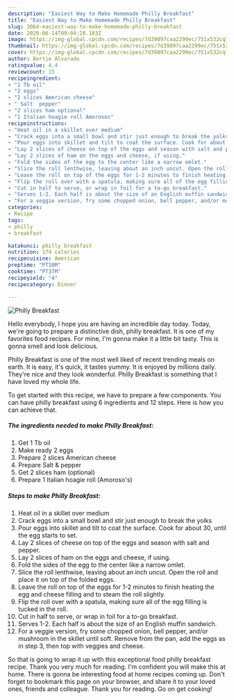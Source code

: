 ```yaml
---
description: "Easiest Way to Make Homemade Philly Breakfast"
title: "Easiest Way to Make Homemade Philly Breakfast"
slug: 3064-easiest-way-to-make-homemade-philly-breakfast
date: 2020-06-14T09:04:28.183Z
image: https://img-global.cpcdn.com/recipes/7d39897caa2299ec/751x532cq70/philly-breakfast-recipe-main-photo.jpg
thumbnail: https://img-global.cpcdn.com/recipes/7d39897caa2299ec/751x532cq70/philly-breakfast-recipe-main-photo.jpg
cover: https://img-global.cpcdn.com/recipes/7d39897caa2299ec/751x532cq70/philly-breakfast-recipe-main-photo.jpg
author: Bertie Alvarado
ratingvalue: 4.4
reviewcount: 15
recipeingredient:
- "1 Tb oil"
- "2 eggs"
- "2 slices American cheese"
- " Salt  pepper"
- "2 slices ham optional"
- "1 Italian hoagie roll Amorosos"
recipeinstructions:
- "Heat oil in a skillet over medium"
- "Crack eggs into a small bowl and stir just enough to break the yolks"
- "Pour eggs into skillet and tilt to coat the surface. Cook for about 30, until the egg starts to set."
- "Lay 2 slices of cheese on top of the eggs and season with salt and pepper."
- "Lay 2 slices of ham on the eggs and cheese, if using."
- "Fold the sides of the egg to the center like a narrow omlet."
- "Slice the roll lenthwise, leaving about an inch uncut. Open the roll and place it on top of the folded eggs."
- "Leave the roll on top of the eggs for 1-2 minutes to finish heating the egg and cheese filling and to steam the roll slightly."
- "Flip the roll over with a spatula, making sure all of the egg filling is tucked in the roll."
- "Cut in half to serve, or wrap in foil for a to-go breakfast."
- "Serves 1-2. Each half is about the size of an English muffin sandwich."
- "For a veggie version, fry some chopped onion, bell pepper, and/or mushroom in the skillet until soft. Remove from the pan, add the eggs as in step 3, then top with veggies and cheese."
categories:
- Recipe
tags:
- philly
- breakfast

katakunci: philly breakfast 
nutrition: 174 calories
recipecuisine: American
preptime: "PT10M"
cooktime: "PT37M"
recipeyield: "4"
recipecategory: Dinner

---
```



![Philly Breakfast](https://img-global.cpcdn.com/recipes/7d39897caa2299ec/751x532cq70/philly-breakfast-recipe-main-photo.jpg)

Hello everybody, I hope you are having an incredible day today. Today, we're going to prepare a distinctive dish, philly breakfast. It is one of my favorites food recipes. For mine, I'm gonna make it a little bit tasty. This is gonna smell and look delicious.



Philly Breakfast is one of the most well liked of recent trending meals on earth. It is easy, it's quick, it tastes yummy. It is enjoyed by millions daily. They're nice and they look wonderful. Philly Breakfast is something that I have loved my whole life.


To get started with this recipe, we have to prepare a few components. You can have philly breakfast using 6 ingredients and 12 steps. Here is how you can achieve that.

<!--inarticleads1-->

##### The ingredients needed to make Philly Breakfast:

1. Get 1 Tb oil
1. Make ready 2 eggs
1. Prepare 2 slices American cheese
1. Prepare  Salt &amp; pepper
1. Get 2 slices ham (optional)
1. Prepare 1 Italian hoagie roll (Amoroso&#39;s)




<!--inarticleads2-->

##### Steps to make Philly Breakfast:

1. Heat oil in a skillet over medium
1. Crack eggs into a small bowl and stir just enough to break the yolks
1. Pour eggs into skillet and tilt to coat the surface. Cook for about 30, until the egg starts to set.
1. Lay 2 slices of cheese on top of the eggs and season with salt and pepper.
1. Lay 2 slices of ham on the eggs and cheese, if using.
1. Fold the sides of the egg to the center like a narrow omlet.
1. Slice the roll lenthwise, leaving about an inch uncut. Open the roll and place it on top of the folded eggs.
1. Leave the roll on top of the eggs for 1-2 minutes to finish heating the egg and cheese filling and to steam the roll slightly.
1. Flip the roll over with a spatula, making sure all of the egg filling is tucked in the roll.
1. Cut in half to serve, or wrap in foil for a to-go breakfast.
1. Serves 1-2. Each half is about the size of an English muffin sandwich.
1. For a veggie version, fry some chopped onion, bell pepper, and/or mushroom in the skillet until soft. Remove from the pan, add the eggs as in step 3, then top with veggies and cheese.




So that is going to wrap it up with this exceptional food philly breakfast recipe. Thank you very much for reading. I'm confident you will make this at home. There is gonna be interesting food at home recipes coming up. Don't forget to bookmark this page on your browser, and share it to your loved ones, friends and colleague. Thank you for reading. Go on get cooking!
